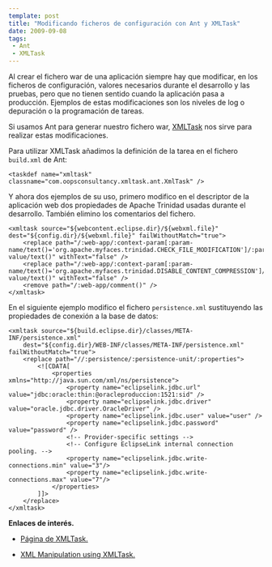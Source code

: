 ```yaml
---
template: post
title: "Modificando ficheros de configuración con Ant y XMLTask"
date: 2009-09-08
tags:
 - Ant
 - XMLTask
---
```


Al crear el fichero war de una aplicación siempre hay que modificar, en los ficheros de configuración, valores necesarios durante el desarrollo y las pruebas, pero que no tienen sentido cuando la aplicación pasa a producción. Ejemplos de estas modificaciones son los niveles de log o depuración o la programación de tareas.

Si usamos Ant para generar nuestro fichero war, [XMLTask](http://www.oopsconsultancy.com/software/xmltask/) nos sirve para realizar estas modificaciones.

Para utilizar XMLTask añadimos la definición de la tarea en el fichero `build.xml` de Ant:

	<taskdef name="xmltask" classname="com.oopsconsultancy.xmltask.ant.XmlTask" />

Y ahora dos ejemplos de su uso, primero modifico en el descriptor de la aplicación web dos propiedades de Apache Trinidad usadas durante el desarrollo. También elimino los comentarios del fichero.

	<xmltask source="${webcontent.eclipse.dir}/${webxml.file}" dest="${config.dir}/${webxml.file}" failWithoutMatch="true">
		<replace path="/:web-app/:context-param[:param-name/text()='org.apache.myfaces.trinidad.CHECK_FILE_MODIFICATION']/:param-value/text()" withText="false" />
		<replace path="/:web-app/:context-param[:param-name/text()='org.apache.myfaces.trinidad.DISABLE_CONTENT_COMPRESSION']/:param-value/text()" withText="false" />
		<remove path="/:web-app/comment()" />
	</xmltask>

En el siguiente ejemplo modifico el fichero `persistence.xml` sustituyendo las propiedades de conexión a la base de datos:

	<xmltask source="${build.eclipse.dir}/classes/META-INF/persistence.xml"
		dest="${config.dir}/WEB-INF/classes/META-INF/persistence.xml" failWithoutMatch="true">
		<replace path="//:persistence/:persistence-unit/:properties">
 			<![CDATA[
				<properties xmlns="http://java.sun.com/xml/ns/persistence">
					<property name="eclipselink.jdbc.url" value="jdbc:oracle:thin:@oracleproduccion:1521:sid" />
					<property name="eclipselink.jdbc.driver" value="oracle.jdbc.driver.OracleDriver" />
					<property name="eclipselink.jdbc.user" value="user" />
					<property name="eclipselink.jdbc.password" value="password" />
					<!-- Provider-specific settings -->
					<!-- Configure EclipseLink internal connection pooling. -->
					<property name="eclipselink.jdbc.write-connections.min" value="3"/>
					<property name="eclipselink.jdbc.write-connections.max" value="7"/>
				</properties>
			]]>
		</replace>
	</xmltask>

**Enlaces de interés.**

 * [Página de XMLTask.](http://www.oopsconsultancy.com/software/xmltask)

 * [XML Manipulation using XMLTask.](http://today.java.net/pub/a/today/2006/11/01/xml-manipulation-using-xmltask.html)
